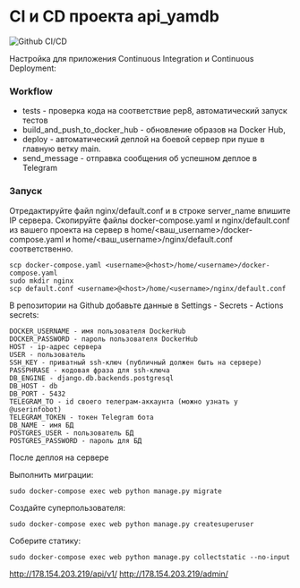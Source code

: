 # CI и CD проекта api_yamdb
![Github CI/CD](https://github.com/lllleeenna/yamdb_final/actions/workflows/yamdb_workflow.yml/badge.svg)

Настройка для приложения Continuous Integration и Continuous Deployment:
### Workflow
- tests - проверка кода на соответствие pep8, автоматический запуск тестов
- build_and_push_to_docker_hub - обновление образов на Docker Hub,
- deploy - автоматический деплой на боевой сервер при пуше в главную ветку main.
- send_message - отправка сообщения об успешном деплое в Telegram

### Запуск
Отредактируйте файл nginx/default.conf и в строке server_name впишите 
IP сервера.
Скопируйте файлы docker-compose.yaml и nginx/default.conf из вашего проекта 
на сервер в home/<ваш_username>/docker-compose.yaml и 
home/<ваш_username>/nginx/default.conf соответственно.
```
scp docker-compose.yaml <username>@<host>/home/<username>/docker-compose.yaml
sudo mkdir nginx
scp default.conf <username>@<host>/home/<username>/nginx/default.conf
```
В репозитории на Github добавьте данные в Settings - Secrets - Actions secrets:
```
DOCKER_USERNAME - имя пользователя DockerHub
DOCKER_PASSWORD - пароль пользователя DockerHub
HOST - ip-адрес сервера
USER - пользователь
SSH_KEY - приватный ssh-ключ (публичный должен быть на сервере)
PASSPHRASE - кодовая фраза для ssh-ключа
DB_ENGINE - django.db.backends.postgresql
DB_HOST - db
DB_PORT - 5432
TELEGRAM_TO - id своего телеграм-аккаунта (можно узнать у @userinfobot)
TELEGRAM_TOKEN - токен Telegram бота
DB_NAME - имя БД
POSTGRES_USER - пользователь БД
POSTGRES_PASSWORD - пароль для БД
```
После деплоя на сервере

Выполнить миграции:

```
sudo docker-compose exec web python manage.py migrate
```

Создайте суперпользователя:

```
sudo docker-compose exec web python manage.py createsuperuser
```

Соберите статику:

```
sudo docker-compose exec web python manage.py collectstatic --no-input
```
http://178.154.203.219/api/v1/
http://178.154.203.219/admin/
 